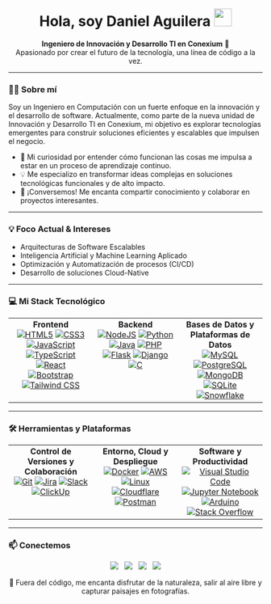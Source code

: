 <div align="center">
  <h1>
    Hola, soy Daniel Aguilera 
    <img src="https://media.giphy.com/media/hvRJCLFzcasrR4ia7z/giphy.gif" width="35">
  </h1>
  <p>
    <b>Ingeniero de Innovación y Desarrollo TI en Conexium</b> 🚀
    <br>
    Apasionado por crear el futuro de la tecnología, una línea de código a la vez.
  </p>
</div>

---

### 👨‍💻 Sobre mí

Soy un Ingeniero en Computación con un fuerte enfoque en la innovación y el desarrollo de software. Actualmente, como parte de la nueva unidad de Innovación y Desarrollo TI en Conexium, mi objetivo es explorar tecnologías emergentes para construir soluciones eficientes y escalables que impulsen el negocio.

- 🌱 Mi curiosidad por entender cómo funcionan las cosas me impulsa a estar en un proceso de aprendizaje continuo.
- 💡 Me especializo en transformar ideas complejas en soluciones tecnológicas funcionales y de alto impacto.
- 💬 ¡Conversemos! Me encanta compartir conocimiento y colaborar en proyectos interesantes.

---

### 💡 Foco Actual & Intereses

- Arquitecturas de Software Escalables
- Inteligencia Artificial y Machine Learning Aplicado
- Optimización y Automatización de procesos (CI/CD)
- Desarrollo de soluciones Cloud-Native

---

### 💻 Mi Stack Tecnológico

<table>
  <tr>
    <td valign="top" width="33.333333333333336%">
      <div align="center">
        <strong>Frontend</strong>
      </div>
      <div align="center">
        <a href="#"><img alt="HTML5" src="https://img.shields.io/badge/html5-%23E34F26.svg?style=for-the-badge&logo=html5&logoColor=white"/></a>
        <a href="#"><img alt="CSS3" src="https://img.shields.io/badge/css3-%231572B6.svg?style=for-the-badge&logo=css3&logoColor=white"/></a>
        <a href="#"><img alt="JavaScript" src="https://img.shields.io/badge/javascript-%23323330.svg?style=for-the-badge&logo=javascript&logoColor=%23F7DF1E"/></a>
        <a href="#"><img alt="TypeScript" src="https://img.shields.io/badge/typescript-3178C6.svg?style=for-the-badge&logo=typescript&logoColor=white"/></a>
        <a href="#"><img alt="React" src="https://img.shields.io/badge/react-%2320232a.svg?style=for-the-badge&logo=react&logoColor=%2361DAFB"/></a>
        <a href="#"><img alt="Bootstrap" src="https://img.shields.io/badge/Bootstrap-563D7C?style=for-the-badge&logo=bootstrap&logoColor=white"/></a>
        <a href="#"><img alt="Tailwind CSS" src="https://img.shields.io/badge/Tailwind_CSS-38B2AC?style=for-the-badge&logo=tailwind-css&logoColor=white"/></a>
      </div>
    </td>
    <td valign="top" width="33.333333333333336%">
      <div align="center">
        <strong>Backend</strong>
      </div>
      <div align="center">
        <a href="#"><img alt="NodeJS" src="https://img.shields.io/badge/node.js-%2343853D.svg?style=for-the-badge&logo=node-dot-js&logoColor=white"/></a>
        <a href="#"><img alt="Python" src="https://img.shields.io/badge/Python-14354C?style=for-the-badge&logo=python&logoColor=white"/></a>
        <a href="#"><img alt="Java" src="https://img.shields.io/badge/Java-ED8B00?style=for-the-badge&logo=java&logoColor=white"/></a>
        <a href="#"><img alt="PHP" src="https://img.shields.io/badge/php-%23777BB4.svg?style=for-the-badge&logo=php&logoColor=white"/></a>
        <a href="#"><img alt="Flask" src="https://img.shields.io/badge/flask-%23000.svg?style=for-the-badge&logo=flask&logoColor=white"/></a>
        <a href="#"><img alt="Django" src="https://img.shields.io/badge/django-%23092E20.svg?style=for-the-badge&logo=django&logoColor=white"/></a>
        <a href="#"><img alt="C" src="https://img.shields.io/badge/c-%2300599C.svg?style=for-the-badge&logo=c&logoColor=white"/></a>
      </div>
    </td>
    <td valign="top" width="33.333333333333336%">
      <div align="center">
        <strong>Bases de Datos y Plataformas de Datos</strong>
      </div>
      <div align="center">
        <a href="#"><img alt="MySQL" src="https://img.shields.io/badge/mysql-4479A1.svg?style=for-the-badge&logo=mysql&logoColor=white"/></a>
        <a href="#"><img alt="PostgreSQL" src="https://img.shields.io/badge/postgres-%23316192.svg?style=for-the-badge&logo=postgresql&logoColor=white"/></a>
        <a href="#"><img alt="MongoDB" src="https://img.shields.io/badge/MongoDB-%234ea94b.svg?style=for-the-badge&logo=mongodb&logoColor=white"/></a>
        <a href="#"><img alt="SQLite" src="https://img.shields.io/badge/sqlite-%2307405e.svg?style=for-the-badge&logo=sqlite&logoColor=white"/></a>
        <a href="#"><img alt="Snowflake" src="https://img.shields.io/badge/snowflake-%2329B5E8.svg?style=for-the-badge&logo=snowflake&logoColor=white"/></a>
      </div>
    </td>
  </tr>
</table>

---

### 🛠️ Herramientas y Plataformas

<table>
  <tr>
    <td valign="top" width="33.333333333333336%">
      <div align="center">
        <strong>Control de Versiones y Colaboración</strong>
      </div>
      <div align="center">
        <a href="#"><img alt="Git" src="https://img.shields.io/badge/Git-F05032?style=for-the-badge&logo=git&logoColor=white"/></a>
        <a href="#"><img alt="Jira" src="https://img.shields.io/badge/Jira-0052CC?style=for-the-badge&logo=Jira&logoColor=white"/></a>
        <a href="#"><img alt="Slack" src="https://img.shields.io/badge/Slack-4A154B?style=for-the-badge&logo=slack&logoColor=white"/></a>
        <a href="#"><img alt="ClickUp" src="https://img.shields.io/badge/clickup-7B68EE.svg?style=for-the-badge&logo=clickup&logoColor=white"/></a>
      </div>
    </td>
    <td valign="top" width="33.333333333333336%">
      <div align="center">
        <strong>Entorno, Cloud y Despliegue</strong>
      </div>
      <div align="center">
        <a href="#"><img alt="Docker" src="https://img.shields.io/badge/docker-%230db7ed.svg?style=for-the-badge&logo=docker&logoColor=white"/></a>
        <a href="#"><img alt="AWS" src="https://img.shields.io/badge/AWS-%23FF9900.svg?style=for-the-badge&logo=amazon-aws&logoColor=white"/></a>
        <a href="#"><img alt="Linux" src="https://img.shields.io/badge/Linux-FCC624?style=for-the-badge&logo=linux&logoColor=black"/></a>
        <a href="#"><img alt="Cloudflare" src="https://img.shields.io/badge/Cloudflare-F38020?style=for-the-badge&logo=Cloudflare&logoColor=white"/></a>
        <a href="#"><img alt="Postman" src="https://img.shields.io/badge/Postman-FF6C37?style=for-the-badge&logo=Postman&logoColor=white"/></a>
      </div>
    </td>
    <td valign="top" width="33.333333333333336%">
      <div align="center">
        <strong>Software y Productividad</strong>
      </div>
      <div align="center">
        <a href="#"><img alt="Visual Studio Code" src="https://img.shields.io/badge/Visual_Studio_Code-0078D4?style=for-the-badge&logo=visual%20studio%20code&logoColor=white"/></a>
        <a href="#"><img alt="Jupyter Notebook" src="https://img.shields.io/badge/jupyter-%23FA0F00.svg?style=for-the-badge&logo=jupyter&logoColor=white"/></a>
        <a href="#"><img alt="Arduino" src="https://img.shields.io/badge/Arduino-00979D?style=for-the-badge&logo=Arduino&logoColor=white"/></a>
        <a href="#"><img alt="Stack Overflow" src="https://img.shields.io/badge/Stack_Overflow-FE7A16?style=for-the-badge&logo=stack-overflow&logoColor=white"/></a>
      </div>
    </td>
  </tr>
</table>

---

### 📫 Conectemos

<p align="center">
  <a href="https://dan1eleduardo.pages.dev/"><img src="https://img.shields.io/badge/Portafolio-000000?style=for-the-badge&logo=About.me&logoColor=white"></a>
  &nbsp;
  <a href="https://www.linkedin.com/in/danielaguileracampusano/"><img src="https://img.shields.io/badge/linkedin-%230077B5.svg?style=for-the-badge&logo=linkedin&logoColor=white"></a>
  &nbsp;
  <a href="mailto:danieleduardoaguilerac@gmail.com"><img src="https://img.shields.io/badge/Email-D14836?style=for-the-badge&logo=gmail&logoColor=white"></a>
  &nbsp;
  <a href="https://www.instagram.com/dan1eleduardoooo/?hl=es"><img src="https://img.shields.io/badge/Instagram-%23E4405F.svg?style=for-the-badge&logo=Instagram&logoColor=white"></a>
</p>

<p align="center">
  🌿 Fuera del código, me encanta disfrutar de la naturaleza, salir al aire libre y capturar paisajes en fotografías.
</p>
